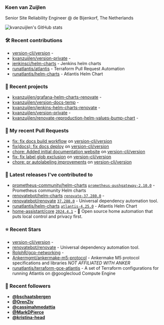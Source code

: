 ### Koen van Zuijlen

Senior Site Reliability Engineer @ de Bijenkorf, The Netherlands

![kvanzuijlen's GitHub stats](https://github-readme-stats.vercel.app/api?username=kvanzuijlen&show=reviews,discussions_started,discussions_answered,prs_merged,prs_merged_percentage&show_icons=true&theme=dark&cache_seconds=86400)

### 🛠️ Recent contributions

- [version-cli/version](https://github.com/version-cli/version) - 
- [kvanzuijlen/version-private](https://github.com/kvanzuijlen/version-private) - 
- [jenkinsci/helm-charts](https://github.com/jenkinsci/helm-charts) - Jenkins helm charts
- [runatlantis/atlantis](https://github.com/runatlantis/atlantis) - Terraform Pull Request Automation
- [runatlantis/helm-charts](https://github.com/runatlantis/helm-charts) - Atlantis Helm Chart

### 🌱 Recent projects

- [kvanzuijlen/grafana-helm-charts-renovate](https://github.com/kvanzuijlen/grafana-helm-charts-renovate) - 
- [kvanzuijlen/version-docs-temp](https://github.com/kvanzuijlen/version-docs-temp) - 
- [kvanzuijlen/jenkins-helm-charts-renovate](https://github.com/kvanzuijlen/jenkins-helm-charts-renovate) - 
- [kvanzuijlen/version-private](https://github.com/kvanzuijlen/version-private) - 
- [kvanzuijlen/renovate-reproduction-helm-values-bump-chart](https://github.com/kvanzuijlen/renovate-reproduction-helm-values-bump-chart) - 

### 🚧 My recent Pull Requests

- [fix: fix docs build workflow](https://github.com/version-cli/version/pull/60) on [version-cli/version](https://github.com/version-cli/version)
- [fix(docs): fix docs deploy](https://github.com/version-cli/version/pull/59) on [version-cli/version](https://github.com/version-cli/version)
- [chore: Added initial documentation website](https://github.com/version-cli/version/pull/57) on [version-cli/version](https://github.com/version-cli/version)
- [fix: fix label glob exclusion](https://github.com/version-cli/version/pull/55) on [version-cli/version](https://github.com/version-cli/version)
- [chore: pr autolabeling improvements](https://github.com/version-cli/version/pull/53) on [version-cli/version](https://github.com/version-cli/version)

### 🚀 Latest releases I've contributed to

- [prometheus-community/helm-charts](https://github.com/prometheus-community/helm-charts) [`prometheus-pushgateway-2.10.0`](https://github.com/prometheus-community/helm-charts/releases/tag/prometheus-pushgateway-2.10.0) - Prometheus community Helm charts
- [renovatebot/helm-charts](https://github.com/renovatebot/helm-charts) [`renovate-37.280.0`](https://github.com/renovatebot/helm-charts/releases/tag/renovate-37.280.0) - 
- [renovatebot/renovate](https://github.com/renovatebot/renovate) [`37.280.0`](https://github.com/renovatebot/renovate/releases/tag/37.280.0) - Universal dependency automation tool.
- [runatlantis/helm-charts](https://github.com/runatlantis/helm-charts) [`atlantis-4.25.0`](https://github.com/runatlantis/helm-charts/releases/tag/atlantis-4.25.0) - Atlantis Helm Chart
- [home-assistant/core](https://github.com/home-assistant/core) [`2024.4.1`](https://github.com/home-assistant/core/releases/tag/2024.4.1) - :house_with_garden: Open source home automation that puts local control and privacy first.

### ⭐ Recent Stars

- [version-cli/version](https://github.com/version-cli/version) - 
- [renovatebot/renovate](https://github.com/renovatebot/renovate) - Universal dependency automation tool.
- [RolphR/gcp-networking](https://github.com/RolphR/gcp-networking) - 
- [Ankermgmt/ankermake-m5-protocol](https://github.com/Ankermgmt/ankermake-m5-protocol) - Ankermake M5 protocol specifications and libraries *NOT AFFILIATED WITH ANKER*
- [runatlantis/terraform-gce-atlantis](https://github.com/runatlantis/terraform-gce-atlantis) - A set of  Terraform configurations for running Atlantis on @googlecloud Compute Engine

### 👀 Recent followers

- [**@bschaatsbergen**](https://github.com/bschaatsbergen)
- [**@OrenZiv**](https://github.com/OrenZiv)
- [**@cassimahmedattia**](https://github.com/cassimahmedattia)
- [**@MarkDPierce**](https://github.com/MarkDPierce)
- [**@kristina-head**](https://github.com/kristina-head)

